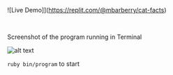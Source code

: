 ![Live Demo]](https://replit.com/@mbarberry/cat-facts)

<br />

Screenshot of the program running in Terminal 
<br />


![alt text](https://i.imgur.com/pTFS7iY.png)

`ruby bin/program` to start
